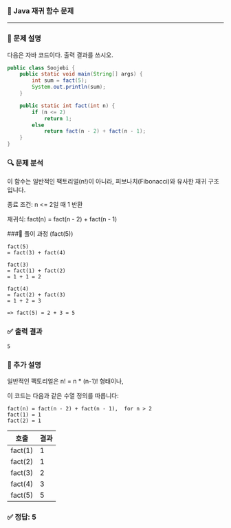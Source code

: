 ### 📘 Java 재귀 함수 문제

---

### 🔹 문제 설명

다음은 자바 코드이다. 출력 결과를 쓰시오.

```java
public class Soojebi {
    public static void main(String[] args) {
        int sum = fact(5);
        System.out.println(sum);
    }

    public static int fact(int n) {
        if (n <= 2)
            return 1;
        else
            return fact(n - 2) + fact(n - 1);
    }
}
```

### 🔍 문제 분석
이 함수는 일반적인 팩토리얼(n!)이 아니라, 피보나치(Fibonacci)와 유사한 재귀 구조입니다.

종료 조건: n <= 2일 때 1 반환

재귀식: fact(n) = fact(n - 2) + fact(n - 1)

###🧠 풀이 과정 (fact(5))
```
fact(5)
= fact(3) + fact(4)

fact(3)
= fact(1) + fact(2)
= 1 + 1 = 2

fact(4)
= fact(2) + fact(3)
= 1 + 2 = 3

=> fact(5) = 2 + 3 = 5
```

### ✅ 출력 결과
```
5
```

### 📝 추가 설명
일반적인 팩토리얼은 n! = n * (n-1)! 형태이나,

이 코드는 다음과 같은 수열 정의를 따릅니다:

```
fact(n) = fact(n - 2) + fact(n - 1),  for n > 2
fact(1) = 1
fact(2) = 1
```

| 호출          |     결과 |
| -------     |     -- |
| fact(1)     |     1  |
| fact(2)     |     1  |
| fact(3)     |     2  |
| fact(4)     |     3  |
| fact(5)     |     5  |


### ✅ 정답: 5
